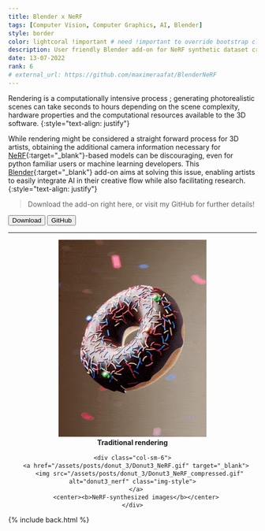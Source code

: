 ```yaml
---
title: Blender x NeRF
tags: [Computer Vision, Computer Graphics, AI, Blender]
style: border
color: lightcoral !important # need !important to override bootstrap class
description: User friendly Blender add-on for NeRF synthetic dataset creation
date: 13-07-2022
rank: 6
# external_url: https://github.com/maximeraafat/BlenderNeRF
---
```


Rendering is a computationally intensive process ; generating photorealistic scenes can take seconds to hours depending on the scene complexity, hardware properties and the computational resources available to the 3D software.
{:style="text-align: justify"}

While rendering might be considered a straight forward process for 3D artists, obtaining the additional camera information necessary for [NeRF](https://www.matthewtancik.com/nerf){:target="_blank"}-based models can be discouraging, even for python familiar users or machine learning developers. This [Blender](https://www.blender.org){:target="_blank"} add-on aims at solving this issue, enabling artists to easily integrate AI in their creative flow while also facilitating research.
{:style="text-align: justify"}

> Download the add-on right here, or visit my GitHub for further details!

<button type="button" class="btn btn-outline-primary" onclick="location.href='https://github.com/maximeraafat/BlenderNeRF/archive/refs/heads/main.zip'"><span class="fa fa-download"></span> Download</button>
<button type="button" class="btn btn-outline-primary" onclick="window.open('https://github.com/maximeraafat/BlenderNeRF', '_blank'); return false"><span class="fab fa-github"></span> GitHub</button>

<hr>

<div class="container" align="center">
  <div class="row align-items-center">
    <div class="col-sm-6">
      <a href="/assets/posts/donut_3/Donut3.gif" target="_blank">
        <img src="/assets/posts/donut_3/Donut3_compressed.gif" alt="donut3" class="img-style">
      </a>
      <center><b>Traditional rendering</b></center>
    </div>

    <div class="col-sm-6">
      <a href="/assets/posts/donut_3/Donut3_NeRF.gif" target="_blank">
        <img src="/assets/posts/donut_3/Donut3_NeRF_compressed.gif" alt="donut3_nerf" class="img-style">
      </a>
      <center><b>NeRF-synthesized images</b></center>
    </div>

  </div>
</div>

{% include back.html %}
